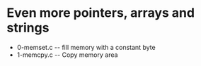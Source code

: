 # Even more pointers, arrays and strings

- 0-memset.c -- fill memory with a constant byte
- 1-memcpy.c -- Copy memory area
